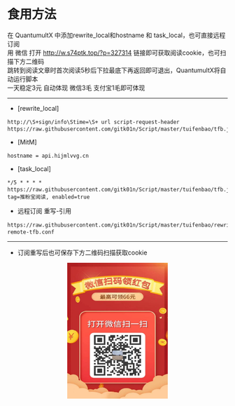 # 食用方法
在 QuantumultX 中添加rewrite_local和hostname 和 task_local，也可直接远程订阅  
用 微信 打开 http://w.s74ptk.top/?p=327314 链接即可获取阅读cookie，也可扫描下方二维码  
跳转到阅读文章时首次阅读5秒后下拉最底下再返回即可退出，QuantumultX将自动运行脚本  
一天稳定3元 自动体现 微信3毛 支付宝1毛即可体现  
***
* [rewrite_local]
``````
http://\S+sign/info\Stime=\S+ url script-request-header https://raw.githubusercontent.com/gitk01n/Script/master/tuifenbao/tfb.js
``````
* [MitM]
``````
hostname = api.hijmlvvg.cn
``````
* [task_local]
``````
*/5 * * * * https://raw.githubusercontent.com/gitk01n/Script/master/tuifenbao/tfb.js, tag=推粉宝阅读, enabled=true 
``````
* 远程订阅 重写-引用
``````
https://raw.githubusercontent.com/gitk01n/Script/master/tuifenbao/rewrite-remote-tfb.conf
``````
***
* 订阅重写后也可保存下方二维码扫描获取cookie
<div align=center><img width="230" height="310" src="https://github.com/gitk01n/Script/blob/master/tuifenbao/tfb.jpg"/></div>
